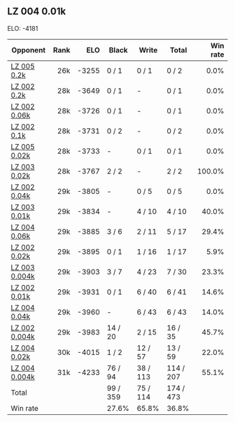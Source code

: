 ## LZ 004 0.01k ##

ELO: -4181

Opponent | Rank | ELO | Black | Write | Total | Win rate
---------|-----:|----:|-------|-------|-------|-------:
[LZ 005 0.2k](LZ%20005%200.2k.md) | 26k | -3255 | 0 / 1 | 0 / 1 | 0 / 2 | 0.0%
[LZ 002 0.2k](LZ%20002%200.2k.md) | 28k | -3649 | 0 / 1 | - | 0 / 1 | 0.0%
[LZ 002 0.06k](LZ%20002%200.06k.md) | 28k | -3726 | 0 / 1 | - | 0 / 1 | 0.0%
[LZ 002 0.1k](LZ%20002%200.1k.md) | 28k | -3731 | 0 / 2 | - | 0 / 2 | 0.0%
[LZ 005 0.02k](LZ%20005%200.02k.md) | 28k | -3733 | - | 0 / 1 | 0 / 1 | 0.0%
[LZ 003 0.02k](LZ%20003%200.02k.md) | 28k | -3767 | 2 / 2 | - | 2 / 2 | 100.0%
[LZ 002 0.04k](LZ%20002%200.04k.md) | 29k | -3805 | - | 0 / 5 | 0 / 5 | 0.0%
[LZ 003 0.01k](LZ%20003%200.01k.md) | 29k | -3834 | - | 4 / 10 | 4 / 10 | 40.0%
[LZ 004 0.06k](LZ%20004%200.06k.md) | 29k | -3885 | 3 / 6 | 2 / 11 | 5 / 17 | 29.4%
[LZ 002 0.02k](LZ%20002%200.02k.md) | 29k | -3895 | 0 / 1 | 1 / 16 | 1 / 17 | 5.9%
[LZ 003 0.004k](LZ%20003%200.004k.md) | 29k | -3903 | 3 / 7 | 4 / 23 | 7 / 30 | 23.3%
[LZ 002 0.01k](LZ%20002%200.01k.md) | 29k | -3931 | 0 / 1 | 6 / 40 | 6 / 41 | 14.6%
[LZ 004 0.04k](LZ%20004%200.04k.md) | 29k | -3960 | - | 6 / 43 | 6 / 43 | 14.0%
[LZ 002 0.004k](LZ%20002%200.004k.md) | 29k | -3983 | 14 / 20 | 2 / 15 | 16 / 35 | 45.7%
[LZ 004 0.02k](LZ%20004%200.02k.md) | 30k | -4015 | 1 / 2 | 12 / 57 | 13 / 59 | 22.0%
[LZ 004 0.004k](LZ%20004%200.004k.md) | 31k | -4233 | 76 / 94 | 38 / 113 | 114 / 207 | 55.1%
Total | | | 99 / 359 | 75 / 114 | 174 / 473 | 
Win rate| | | 27.6% | 65.8% | 36.8% | 
